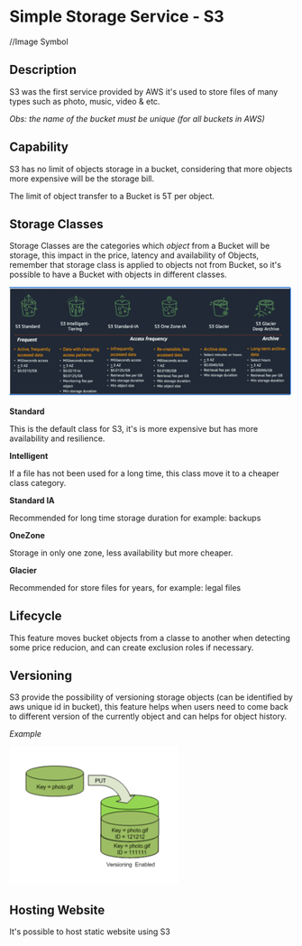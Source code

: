 # Simple Storage Service - S3

//Image Symbol

## Description

S3 was the first service provided by AWS it's used to store files of many types such as photo, music, video & etc.

*Obs: the name of the bucket must be unique (for all buckets in AWS)*

## Capability

S3 has no limit of objects storage in a bucket, considering that more objects more expensive will be the storage bill. 

The limit of object transfer to a Bucket is 5T per object.

## Storage Classes

Storage Classes are the categories which *object* from a Bucket will be storage, this impact in the price, latency and availability of Objects, remember that storage class is applied to objects not from Bucket, so it's possible to have a Bucket with objects in different classes.

![S3 Storage Classes](images/storage-classes.png)

**Standard**

This is the default class for S3, it's is more expensive but has more availability and resilience.

**Intelligent**

If a file has not been used for a long time, this class move it to a cheaper class category.

**Standard IA**

Recommended for long time storage duration for example: backups

**OneZone**

Storage in only one zone, less availability but more cheaper.

**Glacier**

Recommended for store files for years, for example: legal files

## Lifecycle

This feature moves bucket objects from a classe to another when detecting some price reducion, and can create exclusion roles if necessary.

## Versioning

S3 provide the possibility of versioning storage objects (can be identified by aws unique id in bucket), this feature helps when users need to come back to different version of the currently object and can helps for object history.

*Example*

![S3 Versioning](images/s3-versioning.png)


## Hosting Website

It's possible to host static website using S3






